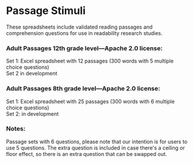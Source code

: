 # Passage Stimuli

These spreadsheets include validated reading passages and comprehension questions for use in readability research studies. 



### Adult Passages 12th grade level—Apache 2.0 license:
Set 1: Excel spreadsheet with 12 passages (300 words with 5 multiple choice questions)    
Set 2 in development

### Adult Passages 8th grade level—Apache 2.0 license:
Set 1: Excel spreadsheet with 25 passages (300 words with 6 multiple choice questions)  
Set 2: in development  
  
    
    
### Notes:
Passage sets with 6 questions, please note that our intention is for users to use 5 questions. The extra question is included in case there's a ceiling or floor effect, so there is an extra question that can be swapped out.  
 
